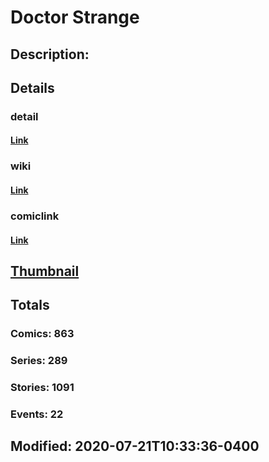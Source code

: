 # Doctor Strange
## Description: 
## Details
### detail
#### [Link](http://marvel.com/comics/characters/1009282/doctor_strange?utm_campaign=apiRef&utm_source=225578a89fc76f3d20fbffda5d17a88d)
### wiki
#### [Link](http://marvel.com/universe/Doctor_Strange_(Stephen_Strange)?utm_campaign=apiRef&utm_source=225578a89fc76f3d20fbffda5d17a88d)
### comiclink
#### [Link](http://marvel.com/comics/characters/1009282/doctor_strange?utm_campaign=apiRef&utm_source=225578a89fc76f3d20fbffda5d17a88d)
## [Thumbnail](http://i.annihil.us/u/prod/marvel/i/mg/5/f0/5261a85a501fe.jpg)
## Totals
### Comics: 863
### Series: 289
### Stories: 1091
### Events: 22
## Modified: 2020-07-21T10:33:36-0400